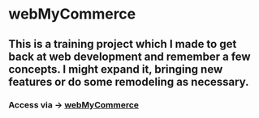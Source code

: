 # webMyCommerce

This is a training project which I made to get back at web development and remember a few concepts. I might expand it, bringing new features or do some remodeling as necessary.
---

### __Access via ->__ [webMyCommerce](https://joaopedropsilva.github.io/webMyCommerce/)

